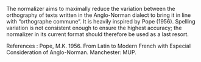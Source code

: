 The normalizer aims to maximally reduce the variation between the orthography of texts written in the Anglo-Norman dialect
to bring it in line with “orthographe commune”. It is heavily inspired by Pope (1956).
Spelling variation is not consistent enough to ensure the highest accuracy; the normalizer in its current format should
therefore be used as a last resort.




References : Pope, M.K. 1956. From Latin to Modern French with Especial Consideration of Anglo-Norman. Manchester: MUP.

